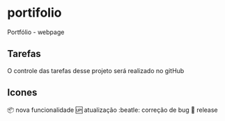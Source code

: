 # portifolio
Portfólio - webpage

## Tarefas

O controle das tarefas desse projeto será realizado no gitHub

## Icones
:package: nova funcionalidade
:up: atualização
:beatle: correção de bug
:checkered_flag: release
